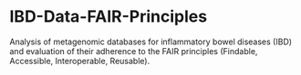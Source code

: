 # IBD-Data-FAIR-Principles
Analysis of metagenomic databases for inflammatory bowel diseases (IBD) and evaluation of their adherence to the FAIR principles (Findable, Accessible, Interoperable, Reusable).
